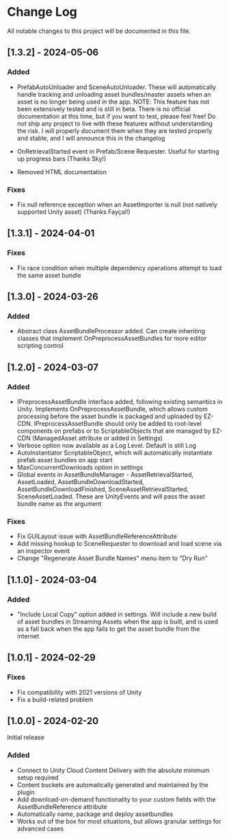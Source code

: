 # Change Log
All notable changes to this project will be documented in this file.

## [1.3.2] - 2024-05-06

### Added
- PrefabAutoUnloader and SceneAutoUnloader. These will automatically handle tracking and unloading asset bundles/master assets when an asset is no longer being used in the app. NOTE: This feature has not been extensively tested and is still in beta. There is no official documentation at this time, but if you want to test, please feel free! Do not ship any project to live with these features without understanding the risk. I will properly document them when they are tested properly and stable, and I will announce this in the changelog

- OnRetrievalStarted event in Prefab/Scene Requester. Useful for starting up progress bars (Thanks Sky!)

- Removed HTML documentation

### Fixes

- Fix null reference exception when an AssetImporter is null (not natively supported Unity asset) (Thanks Fayçal!)

## [1.3.1] - 2024-04-01

### Fixes

- Fix race condition when multiple dependency operations attempt to load the same asset bundle

## [1.3.0] - 2024-03-26

### Added
- Abstract class AssetBundleProcessor added. Can create inheriting classes that implement OnPreprocessAssetBundles for more editor scripting control 

## [1.2.0] - 2024-03-07

### Added
- IPreprocessAssetBundle interface added, following existing semantics in Unity. Implements OnPreprocessAssetBundle, which allows custom processing before the asset bundle is packaged and uploaded by EZ-CDN. IPreprocessAssetBundle should only be added to root-level components on prefabs or to ScriptableObjects that are managed by EZ-CDN (ManagedAsset attribute or added in Settings)
- Verbose option now available as a Log Level. Default is still Log
- AutoInstantiator ScriptableObject, which will automatically instantiate prefab asset bundles on app start
- MaxConcurrentDownloads option in settings
- Global events in AssetBundleManager - AssetRetrievalStarted, AssetLoaded, AssetBundleDownloadStarted, AssetBundleDownloadFinished, SceneAssetRetrievalStarted, SceneAssetLoaded. These are UnityEvents and will pass the asset bundle name as the argument

### Fixes
- Fix GUILayout issue with AssetBundleReferenceAttribute
- Add missing hookup to SceneRequester to download and load scene via an inspector event
- Change "Regenerate Asset Bundle Names" menu item to "Dry Run"

## [1.1.0] - 2024-03-04

### Added
- "Include Local Copy" option added in settings. Will include a new build of asset bundles in Streaming Assets when the app is built, and is used as a fall back when the app fails to get the asset bundle from the internet

## [1.0.1] - 2024-02-29
 
### Fixes
- Fix compatibility with 2021 versions of Unity
- Fix a build-related problem
 
## [1.0.0] - 2024-02-20
 
Initial release
 
### Added
- Connect to Unity Cloud Content Delivery with the absolute minimum setup required
- Content buckets are automatically generated and maintained by the plugin
- Add download-on-demand functionality to your custom fields with the AssetBundleReference attribute
- Automatically name, package and deploy assetbundles
- Works out of the box for most situations, but allows granular settings for advanced cases